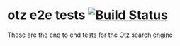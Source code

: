 # otz e2e tests [![Build Status](https://travis-ci.org/otz1/e2e.svg?branch=master)](https://travis-ci.org/otz1/e2e)
These are the end to end tests for the Otz search engine
